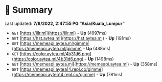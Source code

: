# 📖 Summary
Last updated: **7/8/2022, 2:47:55 PG "Asia/Kuala_Lumpur"**

- `GET` [https://lilr.ml](https://lilr.ml) - **Up** (4997ms)
- `GET` [https://hst.aytea.ml](https://hst.aytea.ml) - **Up** (191ms)
- `GET` [https://memeapi.aytea.ml/gimme](https://memeapi.aytea.ml/gimme) - **Up** (488ms)
- `GET` [https://color.aytea.ml/4b31d6.png](https://color.aytea.ml/4b31d6.png) - **Up** (1498ms)
- `GET` [https://memeapi.aytea.ml](https://memeapi.aytea.ml) - **Up** (358ms)
- `GET` [https://memeapi.aytea14.repl.co/gimme](https://memeapi.aytea14.repl.co/gimme) - **Up** (781ms)
